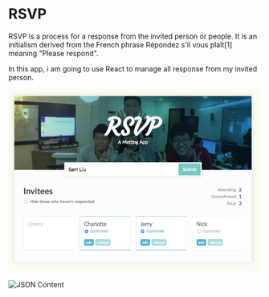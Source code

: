 # RSVP
RSVP is a process for a response from the invited person or people. It is an initialism derived from the French phrase Répondez s'il vous plaît[1] meaning "Please respond".


In this app, i am going to use React to manage all response from my  invited person.

![terminal screen](https://raw.githubusercontent.com/nullmicgo/RSVP/master/screen.png)

![JSON Content](https://raw.githubusercontent.com/nullmicgo/RSVP/master/screen002.png)

